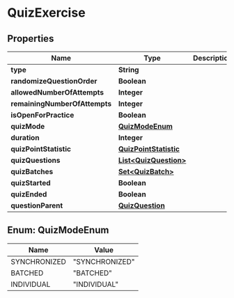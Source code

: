 

# QuizExercise


## Properties

| Name | Type | Description | Notes |
|------------ | ------------- | ------------- | -------------|
|**type** | **String** |  |  |
|**randomizeQuestionOrder** | **Boolean** |  |  [optional] |
|**allowedNumberOfAttempts** | **Integer** |  |  [optional] |
|**remainingNumberOfAttempts** | **Integer** |  |  [optional] |
|**isOpenForPractice** | **Boolean** |  |  [optional] |
|**quizMode** | [**QuizModeEnum**](#QuizModeEnum) |  |  [optional] |
|**duration** | **Integer** |  |  [optional] |
|**quizPointStatistic** | [**QuizPointStatistic**](QuizPointStatistic.md) |  |  [optional] |
|**quizQuestions** | [**List&lt;QuizQuestion&gt;**](QuizQuestion.md) |  |  [optional] |
|**quizBatches** | [**Set&lt;QuizBatch&gt;**](QuizBatch.md) |  |  [optional] |
|**quizStarted** | **Boolean** |  |  [optional] |
|**quizEnded** | **Boolean** |  |  [optional] |
|**questionParent** | [**QuizQuestion**](QuizQuestion.md) |  |  [optional] |



## Enum: QuizModeEnum

| Name | Value |
|---- | -----|
| SYNCHRONIZED | &quot;SYNCHRONIZED&quot; |
| BATCHED | &quot;BATCHED&quot; |
| INDIVIDUAL | &quot;INDIVIDUAL&quot; |



